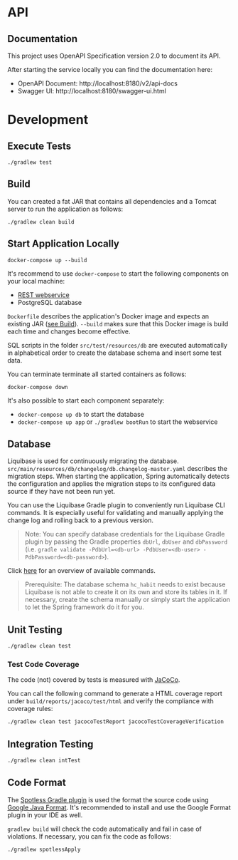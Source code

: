 # API

## Documentation

This project uses OpenAPI Specification version 2.0 to document its API.

After starting the service locally you can find the documentation here:

* OpenAPI Document: http://localhost:8180/v2/api-docs
* Swagger UI: http://localhost:8180/swagger-ui.html

# Development

## Execute Tests

```
./gradlew test
```

## Build

You can created a fat JAR that contains all dependencies and a Tomcat server to run the application as follows: 

```
./gradlew clean build
```

## Start Application Locally

```
docker-compose up --build
```

It's recommend to use `docker-compose` to start the following components on your local machine:
* [REST webservice](http://localhost:9001/actuator/health)
* PostgreSQL database

`Dockerfile` describes the application's Docker image and expects an existing JAR ([see Build](#build)).
`--build` makes sure that this Docker image is build each time and changes become effective.

SQL scripts in the folder `src/test/resources/db` are executed automatically in alphabetical order to create the database schema and insert some test data.

You can terminate terminate all started containers as follows:

```
docker-compose down
```

It's also possible to start each component separately:

* `docker-compose up db` to start the database
* `docker-compose up app` or `./gradlew bootRun` to start the webservice

## Database
Liquibase is used for continuously migrating the database. 
`src/main/resources/db/changelog/db.changelog-master.yaml` describes the migration steps. 
When starting the application, Spring automatically detects the configuration and applies the migration steps to 
its configured data source if they have not been run yet.

You can use the Liquibase Gradle plugin to conveniently run Liquibase CLI commands. It is especially useful for 
validating and manually applying the change log and rolling back to a previous version.

> Note: You can specify database credentials for the Liquibase Gradle plugin by passing the Gradle properties `dbUrl`, 
`dbUser` and `dbPassword` (i.e. `gradle validate -PdbUrl=<db-url> -PdbUser=<db-user> -PdbPassword=<db-password>`).

Click [here](https://www.liquibase.org/documentation/command_line.html) for an overview of available commands.

> Prerequisite: The database schema `hc_habit` needs to exist because Liquibase is not able to create it on its own and 
store its tables in it.
If necessary, create the schema manually or simply start the application to let the Spring framework do it for you.

## Unit Testing
```bash
./gradlew clean test
```

### Test Code Coverage
The code (not) covered by tests is measured with [JaCoCo](https://github.com/jacoco/jacoco).

You can call the following command to generate a HTML coverage report under `build/reports/jacoco/test/html`
and verify the compliance with coverage rules:
```bash
./gradlew clean test jacocoTestReport jacocoTestCoverageVerification
```

## Integration Testing
```bash
./gradlew clean intTest
```

## Code Format

The [Spotless Gradle plugin](https://github.com/diffplug/spotless/tree/master/plugin-gradle) is used the format the 
source code using [Google Java Format](https://github.com/google/google-java-format). It's recommended to install and 
use the Google Format plugin in your IDE as well.

`gradlew build` will check the code automatically and fail in case of violations.
If necessary, you can fix the code as follows:

```bash
./gradlew spotlessApply
```
